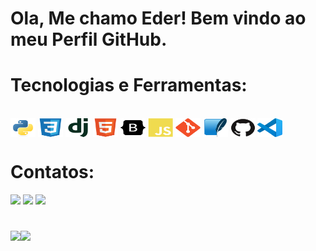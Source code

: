 # Ola, Me chamo Eder! Bem vindo ao meu Perfil GitHub.

# Tecnologias e Ferramentas:
<div style="display: inline_block"><br>
  <img align="center" alt="Isa-Python" height="30" width="40" src="https://raw.githubusercontent.com/devicons/devicon/master/icons/python/python-original.svg">
  <img align="center" alt="Isa-CSS" height="30" width="40" src="https://raw.githubusercontent.com/devicons/devicon/master/icons/css3/css3-original.svg">
  <img align="center" alt="Isa-django" height="30" width="40" src="https://raw.githubusercontent.com/devicons/devicon/master/icons/django/django-plain.svg">
  <img align="center" alt="Isa-HTML" height="30" width="40" src="https://raw.githubusercontent.com/devicons/devicon/master/icons/html5/html5-original.svg">
  <img align="center" alt="Isa-boostrap" height="30" width="40" src="https://raw.githubusercontent.com/devicons/devicon/master/icons/bootstrap/bootstrap-plain.svg">
  <img align="center" alt="Isa-Js" height="30" width="40" src="https://raw.githubusercontent.com/devicons/devicon/master/icons/javascript/javascript-plain.svg">
  <img align="center" alt="Isa-git" height="30" width="40" src="https://raw.githubusercontent.com/devicons/devicon/master/icons/git/git-plain.svg">
  <img align="center" alt="Isa-sqlite" height="30" width="40" src="https://raw.githubusercontent.com/devicons/devicon/master/icons/sqlite/sqlite-original.svg">
  <img align="center" alt="Isa-github" height="30" width="40" src="https://raw.githubusercontent.com/devicons/devicon/master/icons/github/github-original.svg">
  <img align="center" alt="Isa-vscode" height="30" width="40" src="https://raw.githubusercontent.com/devicons/devicon/master/icons/vscode/vscode-original.svg">
  

# Contatos:
<div>
<a href="https://www.linkedin.com/in/ederrassis" target="_blank"><img src="https://img.shields.io/badge/-LinkedIn-%230077B5?style=for-the-badge&logo=linkedin&logoColor=white" target="_blank"></a> <a href="https://instagram.com/ederr_assis" target="_blank"><img src="https://img.shields.io/badge/-Instagram-%23E4405F?style=for-the-badge&logo=instagram&logoColor=white" target="_blank"></a> <a href = "mailto:assis.ederjd@gmail.com"><img src="https://img.shields.io/badge/Gmail-D14836?style=for-the-badge&logo=gmail&logoColor=white" target="_blank"></a>
</div>

#
<div>
<a href="https://github.com/assis1983">
<img height="170em" src="https://github-readme-stats.vercel.app/api/top-langs/?username=assis1983&layout=compact&langs_count=7&theme=highcontrast&include_all_commits"/><img height="170em" src="https://github-readme-stats.vercel.app/api?username=assis1983&show_icons=true&theme=highcontrast&include_all_commits=true&count_private=true"/>
</div>          
          
          
          
          
          
          
          
          
          
          


